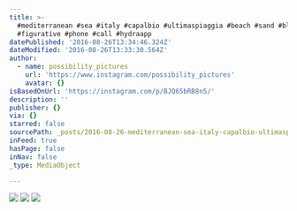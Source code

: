 ```yaml
---
title: >-
  #mediterranean #sea #italy #capalbio #ultimaspiaggia #beach #sand #blue #sky
  #figurative #phone #call #hydraapp
datePublished: '2016-08-26T13:34:46.324Z'
dateModified: '2016-08-26T13:33:30.564Z'
author:
  - name: possibility_pictures
    url: 'https://www.instagram.com/possibility_pictures'
    avatar: {}
isBasedOnUrl: 'https://instagram.com/p/BJQ65bRB8n5/'
description: ''
publisher: {}
via: {}
starred: false
sourcePath: _posts/2016-08-26-mediterranean-sea-italy-capalbio-ultimaspiaggia-beach.md
inFeed: true
hasPage: false
inNav: false
_type: MediaObject

---
```

![](https://scontent.cdninstagram.com/t51.2885-15/s640x640/sh0.08/e35/14073222_788653867938183_610964211_n.jpg?ig_cache_key=MTMxOTgxMzcyMzgwNDEyNTY4OQ%3D%3D.2)
![](https://the-grid-user-content.s3-us-west-2.amazonaws.com/143ed85d-9323-4497-b3f2-183da423f16f.jpg)
![](https://the-grid-user-content.s3-us-west-2.amazonaws.com/3b276b17-f54e-4887-b503-234754255663.jpg)